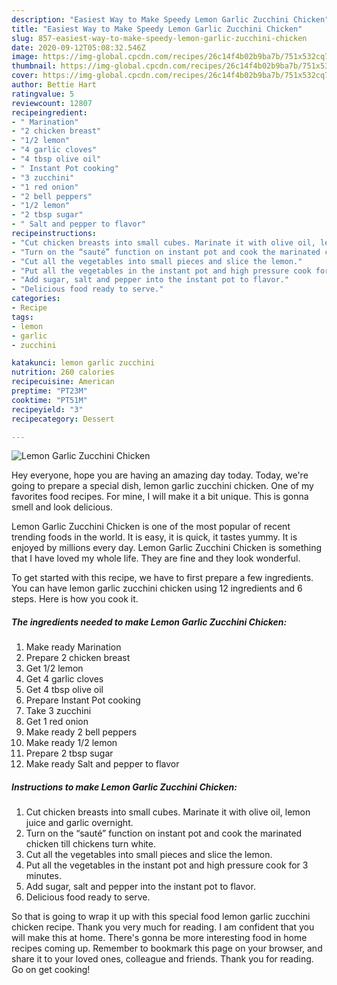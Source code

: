 ```yaml
---
description: "Easiest Way to Make Speedy Lemon Garlic Zucchini Chicken"
title: "Easiest Way to Make Speedy Lemon Garlic Zucchini Chicken"
slug: 857-easiest-way-to-make-speedy-lemon-garlic-zucchini-chicken
date: 2020-09-12T05:08:32.546Z
image: https://img-global.cpcdn.com/recipes/26c14f4b02b9ba7b/751x532cq70/lemon-garlic-zucchini-chicken-recipe-main-photo.jpg
thumbnail: https://img-global.cpcdn.com/recipes/26c14f4b02b9ba7b/751x532cq70/lemon-garlic-zucchini-chicken-recipe-main-photo.jpg
cover: https://img-global.cpcdn.com/recipes/26c14f4b02b9ba7b/751x532cq70/lemon-garlic-zucchini-chicken-recipe-main-photo.jpg
author: Bettie Hart
ratingvalue: 5
reviewcount: 12807
recipeingredient:
- " Marination"
- "2 chicken breast"
- "1/2 lemon"
- "4 garlic cloves"
- "4 tbsp olive oil"
- " Instant Pot cooking"
- "3 zucchini"
- "1 red onion"
- "2 bell peppers"
- "1/2 lemon"
- "2 tbsp sugar"
- " Salt and pepper to flavor"
recipeinstructions:
- "Cut chicken breasts into small cubes. Marinate it with olive oil, lemon juice and garlic overnight."
- "Turn on the “sauté” function on instant pot and cook the marinated chicken till chickens turn white."
- "Cut all the vegetables into small pieces and slice the lemon."
- "Put all the vegetables in the instant pot and high pressure cook for 3 minutes."
- "Add sugar, salt and pepper into the instant pot to flavor."
- "Delicious food ready to serve."
categories:
- Recipe
tags:
- lemon
- garlic
- zucchini

katakunci: lemon garlic zucchini 
nutrition: 260 calories
recipecuisine: American
preptime: "PT23M"
cooktime: "PT51M"
recipeyield: "3"
recipecategory: Dessert

---
```



![Lemon Garlic Zucchini Chicken](https://img-global.cpcdn.com/recipes/26c14f4b02b9ba7b/751x532cq70/lemon-garlic-zucchini-chicken-recipe-main-photo.jpg)

Hey everyone, hope you are having an amazing day today. Today, we're going to prepare a special dish, lemon garlic zucchini chicken. One of my favorites food recipes. For mine, I will make it a bit unique. This is gonna smell and look delicious.

Lemon Garlic Zucchini Chicken is one of the most popular of recent trending foods in the world. It is easy, it is quick, it tastes yummy. It is enjoyed by millions every day. Lemon Garlic Zucchini Chicken is something that I have loved my whole life. They are fine and they look wonderful.




To get started with this recipe, we have to first prepare a few ingredients. You can have lemon garlic zucchini chicken using 12 ingredients and 6 steps. Here is how you cook it.

<!--inarticleads1-->

##### The ingredients needed to make Lemon Garlic Zucchini Chicken:

1. Make ready  Marination
1. Prepare 2 chicken breast
1. Get 1/2 lemon
1. Get 4 garlic cloves
1. Get 4 tbsp olive oil
1. Prepare  Instant Pot cooking
1. Take 3 zucchini
1. Get 1 red onion
1. Make ready 2 bell peppers
1. Make ready 1/2 lemon
1. Prepare 2 tbsp sugar
1. Make ready  Salt and pepper to flavor




<!--inarticleads2-->

##### Instructions to make Lemon Garlic Zucchini Chicken:

1. Cut chicken breasts into small cubes. Marinate it with olive oil, lemon juice and garlic overnight.
1. Turn on the “sauté” function on instant pot and cook the marinated chicken till chickens turn white.
1. Cut all the vegetables into small pieces and slice the lemon.
1. Put all the vegetables in the instant pot and high pressure cook for 3 minutes.
1. Add sugar, salt and pepper into the instant pot to flavor.
1. Delicious food ready to serve.




So that is going to wrap it up with this special food lemon garlic zucchini chicken recipe. Thank you very much for reading. I am confident that you will make this at home. There's gonna be more interesting food in home recipes coming up. Remember to bookmark this page on your browser, and share it to your loved ones, colleague and friends. Thank you for reading. Go on get cooking!
